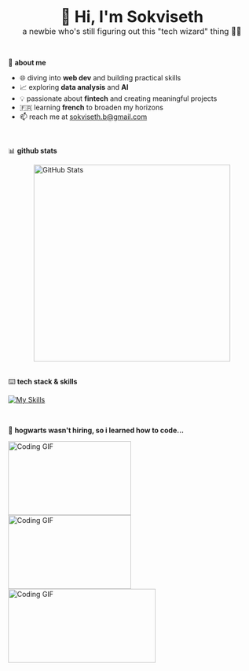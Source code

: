 <p align="center">
  <strong style="font-size:32px;">👋 Hi, I'm Sokviseth</strong>
  <br>
  <span style="font-size:16px;">a newbie who's still figuring out this "tech wizard" thing 🧙‍♂️</span>
</p>
<br>

🌱 **about me**
- 🌐 diving into **web dev** and building practical skills
- 📈 exploring **data analysis** and **AI**
- 💡 passionate about **fintech** and creating meaningful projects
- 🇫🇷  learning **french** to broaden my horizons
- 📫 reach me at sokviseth.b@gmail.com

<br>

📊 **github stats**

<div style="display: flex; justify-content: center; gap: 20px; flex-wrap: wrap;">
  <img src="https://github-readme-stats.vercel.app/api?username=seth-b27&show_icons=true&theme=radical" alt="GitHub Stats" width="400"/>
</div>
<br>

⌨️ **tech stack & skills**

  [![My Skills](https://skillicons.dev/icons?i=js,html,css,python,java,cpp,git,figma,aws)](https://skillicons.dev) 
  
<br>

🦉 **hogwarts wasn't hiring, so i learned how to code...**
<p>
  <img src="https://media.giphy.com/media/v1.Y2lkPTc5MGI3NjExY2IxdHJtODRiazNzdjI3cm1odWtpaDU1Y2RsbjdvdzBjMGZsbm9oOSZlcD12MV9naWZzX3NlYXJjaCZjdD1n/3oKIPnAiaMCws8nOsE/giphy.gif" alt="Coding GIF" width="250" height="150" style="margin-right: 50px;"/> 
  <img src="https://media.giphy.com/media/v1.Y2lkPTc5MGI3NjExY2IxdHJtODRiazNzdjI3cm1odWtpaDU1Y2RsbjdvdzBjMGZsbm9oOSZlcD12MV9naWZzX3NlYXJjaCZjdD1n/RpX3MPpmKt8FwpC23r/giphy.gif" alt="Coding GIF" width="250" height="150"/>
  <img src="https://media.giphy.com/media/v1.Y2lkPTc5MGI3NjExbTBwbW5hcGphdGJqdHkycGQweTFucDdvcGgzcHdneG9wcm5uYmczNyZlcD12MV9naWZzX3NlYXJjaCZjdD1n/pYCZPDymIVjeo/giphy.gif" alt="Coding GIF" width="300" height="150" style="margin-right: 50px;"/> 
</p>
